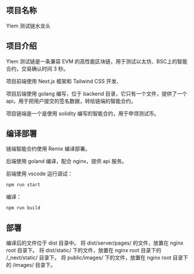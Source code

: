 ## 项目名称
Ylem 测试链水龙头

## 项目介绍
Ylem 测试链是一条兼容 EVM 的高性能区块链，用于测试以太坊、BSC上的智能合约，交易确认时间 3 秒。

项目前端使用 Next.js 框架和 Tailwind CSS 开发、

项目后端使用 golang 编写，位于 backend 目录，它只有一个文件，提供了一个 api，用于把用户提交的签名数据，转给链端的智能合约。

项目链端是一个是使用 solidity 编写的智能合约，用于申领测试币。

## 编译部署
链端智能合约使用 Remix 编译部署。

后端使用 goland 编译，配合 nginx，提供 api 服务。

前端使用 vscode 运行调试：
```bash
npm run start
```
编译：
```bash
npm run build
```

## 部署
编译后的文件位于 dist 目录中。
将 dist/server/pages/ 的文件，放置在 nginx root 目录下。
将 dist/static/ 下的文件，放置在 nginx root 目录下的 /_next/static/ 目录下。
将 public/images/ 下的文件，放置在 nginx root 目录下的 /images/ 目录下。